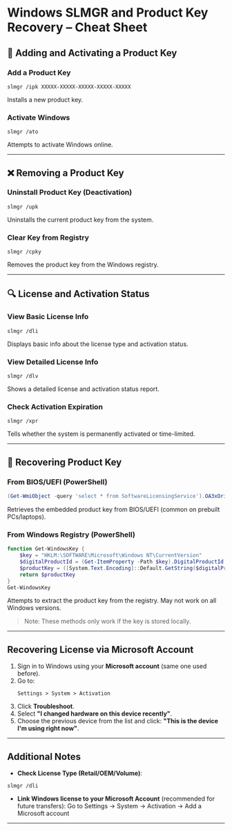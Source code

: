 # Windows SLMGR and Product Key Recovery – Cheat Sheet

## 🔐 Adding and Activating a Product Key

### Add a Product Key
```
slmgr /ipk XXXXX-XXXXX-XXXXX-XXXXX-XXXXX
```
Installs a new product key.

### Activate Windows
```
slmgr /ato
```
Attempts to activate Windows online.

---

## ❌ Removing a Product Key

### Uninstall Product Key (Deactivation)
```
slmgr /upk
```
Uninstalls the current product key from the system.

### Clear Key from Registry
```
slmgr /cpky
```
Removes the product key from the Windows registry.

---

## 🔍 License and Activation Status

### View Basic License Info
```
slmgr /dli
```
Displays basic info about the license type and activation status.

### View Detailed License Info
```
slmgr /dlv
```
Shows a detailed license and activation status report.

### Check Activation Expiration
```
slmgr /xpr
```
Tells whether the system is permanently activated or time-limited.

---

## 🔎 Recovering Product Key

### From BIOS/UEFI (PowerShell)
```powershell
(Get-WmiObject -query 'select * from SoftwareLicensingService').OA3xOriginalProductKey
```
Retrieves the embedded product key from BIOS/UEFI (common on prebuilt PCs/laptops).

### From Windows Registry (PowerShell)
```powershell
function Get-WindowsKey {
    $key = "HKLM:\SOFTWARE\Microsoft\Windows NT\CurrentVersion"
    $digitalProductId = (Get-ItemProperty -Path $key).DigitalProductId
    $productKey = ([System.Text.Encoding]::Default.GetString($digitalProductId[52..66])) -replace '[^\w\d]', ''
    return $productKey
}
Get-WindowsKey
```
Attempts to extract the product key from the registry. May not work on all Windows versions.

> Note: These methods only work if the key is stored locally.

---

## Recovering License via Microsoft Account

1. Sign in to Windows using your **Microsoft account** (same one used before).
2. Go to:
   ```
   Settings > System > Activation
   ```
3. Click **Troubleshoot**.
4. Select **"I changed hardware on this device recently"**.
5. Choose the previous device from the list and click:
   **"This is the device I'm using right now"**.

---

## Additional Notes

- **Check License Type (Retail/OEM/Volume)**:
```
slmgr /dli
```

- **Link Windows license to your Microsoft Account** (recommended for future transfers):
  Go to Settings → System → Activation → Add a Microsoft account

---
